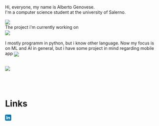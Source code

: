 Hi, everyone, my name is Alberto Genovese. <br>
I'm a computer science student at the university of Salerno.

<a href="https://github.com/TechRufy">
  <img align="center" src="https://github-readme-stats.vercel.app/api?username=TechRufy&theme=synthwave&show_icons=true)" />
</a>
<br>
The project i'm currently working on <br>
<a href="https://github.com/TechRufy/ML_Report.it">
  <img align="center" src="https://github-readme-stats.vercel.app/api/pin/?username=TechRufy&repo=ML_Report.it&theme=synthwave" />
</a>
<br>

  <br>
  I mostly programm in python, but i know other language. Now my focus is on ML and AI in general, but i have some project in mind regarding mobile app

<a href="https://github.com/TechRufy?tab=repositories">
 <img align= "center" src="https://github-readme-stats.vercel.app/api/top-langs/?username=TechRufy&hide=html,TypeScript,CSS,C++,PowerShell,CMake,Swift,batchfile&layout=compact&theme=synthwave"/>
  </a>
  
  <br>
  <br>
  
  
 ![](https://komarev.com/ghpvc/?username=TechRufy&color=brightgreen)
 
 <br>
 <br>
 
 <h1>Links</h1>
 
 <a href="https://www.linkedin.com/in/alberto-genovese-269151229">
  <img align="center" src="https://github.com/edent/SuperTinyIcons/blob/master/images/svg/linkedin.svg" height=20 width= 20/>
</a>
 
 

